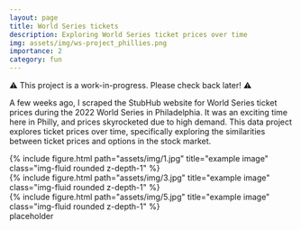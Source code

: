 ```yaml
---
layout: page
title: World Series tickets
description: Exploring World Series ticket prices over time
img: assets/img/ws-project_phillies.png
importance: 2
category: fun
---
```


⚠️  This project is a work-in-progress. Please check back later! ⚠️

A few weeks ago, I scraped the StubHub website for World Series ticket prices during the 2022 World Series in Philadelphia. 
It was an exciting time here in Philly, and prices skyrocketed due to high demand. This data project explores ticket prices over time, 
specifically exploring the similarities between ticket prices and options in the stock market.

<div class="row">
    <div class="col-sm mt-3 mt-md-0">
        {% include figure.html path="assets/img/1.jpg" title="example image" class="img-fluid rounded z-depth-1" %}
    </div>
    <div class="col-sm mt-3 mt-md-0">
        {% include figure.html path="assets/img/3.jpg" title="example image" class="img-fluid rounded z-depth-1" %}
    </div>
    <div class="col-sm mt-3 mt-md-0">
        {% include figure.html path="assets/img/5.jpg" title="example image" class="img-fluid rounded z-depth-1" %}
    </div>
</div>
<div class="caption">
    placeholder
</div>
